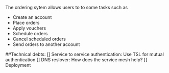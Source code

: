 The ordering sytem allows users to to some tasks such as  
- Create an account
- Place orders 
- Apply vouchers
- Schedule orders
- Cancel scheduled orders
- Send orders to another account

##Technical debts: 
[] Service to service authentication: Use TSL for mutual authentication
[] DNS reslover: How does the service mesh help?
[] Deployment